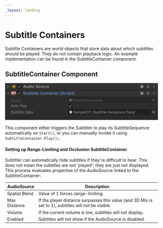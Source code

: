 ```yaml
---
_layout: landing
---
```


# Subtitle Containers
Subtitle Containers are world objects that store data about which subtitles should be played. They do not contain playback logic. An example implementation can be found in the SubtitleContainer component.

## SubtitleContainer Component

![SubtitleContainer](../images/Screens/SubtitleContainer.PNG)

This component either triggers the Subtitler to play its SubtitleSequence automatically on `Start()`, or you can manually invoke it using `SubtitleContainer.Play();`.


#### Setting up Range-Limiting and Occlusion SubtitleContainer
Subtitler can automatically hide subtitles if they're difficult to hear. This does not mean the subtitles are not 'played'; they are just not displayed. This process evaluates properties of the AudioSource linked to the SubtitleContainer:


| AudioSource | Description |
| --- | --- |
| Spatial Blend | Value of 1 forces range-limiting. |
| Max Distance | If the player distance surpasses this value (and 3D Mix is set to 1), subtitles will not be visible. |
| Volume | If the current volume is low, subtitles will not display. | 
| Enabled | Subtitles will not show if the AudioSource is disabled. | 